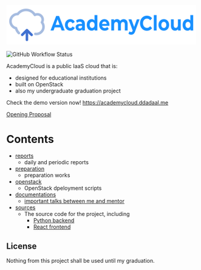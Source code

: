 <img src="sources/frontend/src/assets/logo-horizontal.svg" width="500px"/>

![GitHub Workflow Status](https://img.shields.io/github/workflow/status/ddadaal/AcademyCloud/frontend%20build%20and%20deploy?label=frontend%20build%20and%20deploy&style=flat-square)

AcademyCloud is a public IaaS cloud that is:

- designed for educational institutions
- built on OpenStack
- also my undergraduate graduation project

Check the demo version now! https://academycloud.ddadaal.me

[Opening Proposal](docs/research-proposal.md)

# Contents

- [reports](/reports)
  - daily and periodic reports
- [preparation](/preparation)
  - preparation works
- [openstack](/openstack)
  - OpenStack dpeloyment scripts
- [documentations](/docs)
  - [important talks between me and mentor](docs/important-talks.md)
- [sources](/sources)
  - The source code for the project, including
    - [Python backend](sources/backend)
    - [React frontend](sources/frontend)

## License

Nothing from this project shall be used until my graduation.
